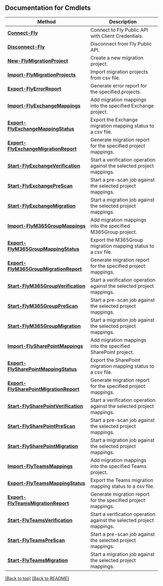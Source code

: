 ## Documentation for Cmdlets

Method | Description
------------- | -------------
[**Connect-Fly**](FlyConnectApi.md#connect-fly) | Connect to Fly Public API with Client Credentials.
[**Disconnect-Fly**](FlyConnectApi.md#disconnect-fly) | Disconnect from Fly Public API.
[**New-FlyMigrationProject**](FlyProjectApi.md#new-flymigrationproject) | Create a new migration project.
[**Import-FlyMigrationProjects**](FlyProjectApi.md#import-flymigrationprojects) | Import migration projects from csv file.
[**Export-FlyErrorReport**](FlyProjectApi.md#export-flyerrorreport) | Generate error report for the specified.projects.
[**Import-FlyExchangeMappings**](FlyExchangeApi.md#import-flyexchangemappings) | Add migration mappings into the specified Exchange project.
[**Export-FlyExchangeMappingStatus**](FlyExchangeApi.md#export-flyexchangemappingstatus) | Export the Exchange migration mapping status to a csv file.
[**Export-FlyExchangeMigrationReport**](FlyExchangeApi.md#export-flyexchangemigrationreport) | Generate migration report for the specified project mappings.
[**Start-FlyExchangeVerification**](FlyExchangeApi.md#start-flyexchangeverification) | Start a verification operation against the selected project mappings.
[**Start-FlyExchangePreScan**](FlyExchangeApi.md#start-flyexchangeprescan) | Start a pre-scan job against the selected project mappings.
[**Start-FlyExchangeMigration**](FlyExchangeApi.md#start-flyexchangemigration) | Start a migration job against the selected project mappings.
[**Import-FlyM365GroupMappings**](FlyM365GroupApi.md#import-flym365groupmappings) | Add migration mappings into the specified M365Group project.
[**Export-FlyM365GroupMappingStatus**](FlyM365GroupApi.md#export-flym365groupmappingstatus) | Export the M365Group migration mapping status to a csv file.
[**Export-FlyM365GroupMigrationReport**](FlyM365GroupApi.md#export-flym365groupmigrationreport) | Generate migration report for the specified project mappings.
[**Start-FlyM365GroupVerification**](FlyM365GroupApi.md#start-flym365groupverification) | Start a verification operation against the selected project mappings.
[**Start-FlyM365GroupPreScan**](FlyM365GroupApi.md#start-flym365groupprescan) | Start a pre-scan job against the selected project mappings.
[**Start-FlyM365GroupMigration**](FlyM365GroupApi.md#start-flym365groupmigration) | Start a migration job against the selected project mappings.
[**Import-FlySharePointMappings**](FlySharePointApi.md#import-flysharepointmappings) | Add migration mappings into the specified SharePoint project.
[**Export-FlySharePointMappingStatus**](FlySharePointApi.md#export-flysharepointmappingstatus) | Export the SharePoint migration mapping status to a csv file.
[**Export-FlySharePointMigrationReport**](FlySharePointApi.md#export-flysharepointmigrationreport) | Generate migration report for the specified project mappings.
[**Start-FlySharePointVerification**](FlySharePointApi.md#start-flysharepointverification) | Start a verification operation against the selected project mappings.
[**Start-FlySharePointPreScan**](FlySharePointApi.md#start-flysharepointprescan) | Start a pre-scan job against the selected project mappings.
[**Start-FlySharePointMigration**](FlySharePointApi.md#start-flysharepointmigration) | Start a migration job against the selected project mappings.
[**Import-FlyTeamsMappings**](FlyTeamsApi.md#import-flyteamsmappings) | Add migration mappings into the specified Teams project.
[**Export-FlyTeamsMappingStatus**](FlyTeamsApi.md#export-flyteamsmappingstatus) | Export the Teams migration mapping status to a csv file.
[**Export-FlyTeamsMigrationReport**](FlyTeamsApi.md#export-flyteamsmigrationreport) | Generate migration report for the specified project mappings.
[**Start-FlyTeamsVerification**](FlyTeamsApi.md#start-flyteamsverification) | Start a verification operation against the selected project mappings.
[**Start-FlyTeamsPreScan**](FlyTeamsApi.md#start-flyteamsprescan) | Start a pre-scan job against the selected project mappings.
[**Start-FlyTeamsMigration**](FlyTeamsApi.md#start-flyteamsmigration) | Start a migration job against the selected project mappings.

[[Back to top]](#) [[Back to README]](../README.md)